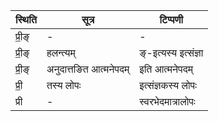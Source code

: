 | स्थिति | सूत्र | टिप्पणी |
| ----- | ------- | ------ |
| प्री॒ङ् | - | - |
| प्री॒ङ् | हलन्त्यम् | ङ्-इत्यस्य इत्संज्ञा |
| प्री॒ङ् | अनुदात्तङित आत्मनेपदम् | इति आत्मनेपदम् |
| प्री॒ | तस्य लोपः | इत्संज्ञकस्य लोपः |
| प्री | - | स्वरभेदमात्रालोपः |
